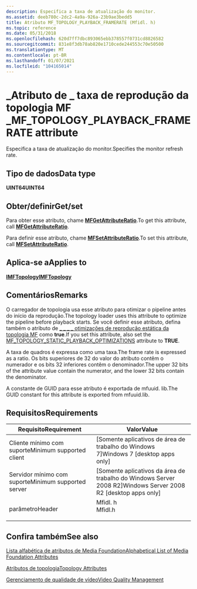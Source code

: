 ```yaml
---
description: Especifica a taxa de atualização do monitor.
ms.assetid: deeb780c-2dc2-4a9a-926a-23b9ae3bedd5
title: Atributo MF_TOPOLOGY_PLAYBACK_FRAMERATE (Mfidl. h)
ms.topic: reference
ms.date: 05/31/2018
ms.openlocfilehash: 620d7ff7dbc893065ebb378557f0731cd8826582
ms.sourcegitcommit: 831e8f3db78ab820e1710cede244553c70e50500
ms.translationtype: MT
ms.contentlocale: pt-BR
ms.lasthandoff: 01/07/2021
ms.locfileid: "104165014"
---
```

# <a name="mf_topology_playback_framerate-attribute"></a><span data-ttu-id="91920-103">\_Atributo de \_ taxa de reprodução da topologia MF \_</span><span class="sxs-lookup"><span data-stu-id="91920-103">MF\_TOPOLOGY\_PLAYBACK\_FRAMERATE attribute</span></span>

<span data-ttu-id="91920-104">Especifica a taxa de atualização do monitor.</span><span class="sxs-lookup"><span data-stu-id="91920-104">Specifies the monitor refresh rate.</span></span>

## <a name="data-type"></a><span data-ttu-id="91920-105">Tipo de dados</span><span class="sxs-lookup"><span data-stu-id="91920-105">Data type</span></span>

<span data-ttu-id="91920-106">**UINT64**</span><span class="sxs-lookup"><span data-stu-id="91920-106">**UINT64**</span></span>

## <a name="getset"></a><span data-ttu-id="91920-107">Obter/definir</span><span class="sxs-lookup"><span data-stu-id="91920-107">Get/set</span></span>

<span data-ttu-id="91920-108">Para obter esse atributo, chame [**MFGetAttributeRatio**](/windows/desktop/api/mfapi/nf-mfapi-mfgetattributeratio).</span><span class="sxs-lookup"><span data-stu-id="91920-108">To get this attribute, call [**MFGetAttributeRatio**](/windows/desktop/api/mfapi/nf-mfapi-mfgetattributeratio).</span></span>

<span data-ttu-id="91920-109">Para definir esse atributo, chame [**MFSetAttributeRatio**](/windows/desktop/api/mfapi/nf-mfapi-mfsetattributeratio).</span><span class="sxs-lookup"><span data-stu-id="91920-109">To set this attribute, call [**MFSetAttributeRatio**](/windows/desktop/api/mfapi/nf-mfapi-mfsetattributeratio).</span></span>

## <a name="applies-to"></a><span data-ttu-id="91920-110">Aplica-se a</span><span class="sxs-lookup"><span data-stu-id="91920-110">Applies to</span></span>

[<span data-ttu-id="91920-111">**IMFTopology**</span><span class="sxs-lookup"><span data-stu-id="91920-111">**IMFTopology**</span></span>](/windows/desktop/api/mfidl/nn-mfidl-imftopology)

## <a name="remarks"></a><span data-ttu-id="91920-112">Comentários</span><span class="sxs-lookup"><span data-stu-id="91920-112">Remarks</span></span>

<span data-ttu-id="91920-113">O carregador de topologia usa esse atributo para otimizar o pipeline antes do início da reprodução.</span><span class="sxs-lookup"><span data-stu-id="91920-113">The topology loader uses this attribute to optimize the pipeline before playback starts.</span></span> <span data-ttu-id="91920-114">Se você definir esse atributo, defina também o atributo de [ \_ \_ \_ \_ otimizações de reprodução estática da topologia MF](mf-topology-static-playback-optimizations.md) como **true**.</span><span class="sxs-lookup"><span data-stu-id="91920-114">If you set this attribute, also set the [MF\_TOPOLOGY\_STATIC\_PLAYBACK\_OPTIMIZATIONS](mf-topology-static-playback-optimizations.md) attribute to **TRUE**.</span></span>

<span data-ttu-id="91920-115">A taxa de quadros é expressa como uma taxa.</span><span class="sxs-lookup"><span data-stu-id="91920-115">The frame rate is expressed as a ratio.</span></span> <span data-ttu-id="91920-116">Os bits superiores de 32 do valor do atributo contêm o numerador e os bits 32 inferiores contêm o denominador.</span><span class="sxs-lookup"><span data-stu-id="91920-116">The upper 32 bits of the attribute value contain the numerator, and the lower 32 bits contain the denominator.</span></span>

<span data-ttu-id="91920-117">A constante de GUID para esse atributo é exportada de mfuuid. lib.</span><span class="sxs-lookup"><span data-stu-id="91920-117">The GUID constant for this attribute is exported from mfuuid.lib.</span></span>

## <a name="requirements"></a><span data-ttu-id="91920-118">Requisitos</span><span class="sxs-lookup"><span data-stu-id="91920-118">Requirements</span></span>



| <span data-ttu-id="91920-119">Requisito</span><span class="sxs-lookup"><span data-stu-id="91920-119">Requirement</span></span> | <span data-ttu-id="91920-120">Valor</span><span class="sxs-lookup"><span data-stu-id="91920-120">Value</span></span> |
|-------------------------------------|------------------------------------------------------------------------------------|
| <span data-ttu-id="91920-121">Cliente mínimo com suporte</span><span class="sxs-lookup"><span data-stu-id="91920-121">Minimum supported client</span></span><br/> | <span data-ttu-id="91920-122">\[Somente aplicativos de área de trabalho do Windows 7\]</span><span class="sxs-lookup"><span data-stu-id="91920-122">Windows 7 \[desktop apps only\]</span></span><br/>                                         |
| <span data-ttu-id="91920-123">Servidor mínimo com suporte</span><span class="sxs-lookup"><span data-stu-id="91920-123">Minimum supported server</span></span><br/> | <span data-ttu-id="91920-124">\[Somente aplicativos da área de trabalho do Windows Server 2008 R2\]</span><span class="sxs-lookup"><span data-stu-id="91920-124">Windows Server 2008 R2 \[desktop apps only\]</span></span><br/>                            |
| <span data-ttu-id="91920-125">parâmetro</span><span class="sxs-lookup"><span data-stu-id="91920-125">Header</span></span><br/>                   | <dl> <span data-ttu-id="91920-126"><dt>Mfidl. h</dt></span><span class="sxs-lookup"><span data-stu-id="91920-126"><dt>Mfidl.h</dt></span></span> </dl> |



## <a name="see-also"></a><span data-ttu-id="91920-127">Confira também</span><span class="sxs-lookup"><span data-stu-id="91920-127">See also</span></span>

<dl> <dt>

[<span data-ttu-id="91920-128">Lista alfabética de atributos de Media Foundation</span><span class="sxs-lookup"><span data-stu-id="91920-128">Alphabetical List of Media Foundation Attributes</span></span>](alphabetical-list-of-media-foundation-attributes.md)
</dt> <dt>

[<span data-ttu-id="91920-129">Atributos de topologia</span><span class="sxs-lookup"><span data-stu-id="91920-129">Topology Attributes</span></span>](topology-attributes.md)
</dt> <dt>

[<span data-ttu-id="91920-130">Gerenciamento de qualidade de vídeo</span><span class="sxs-lookup"><span data-stu-id="91920-130">Video Quality Management</span></span>](video-quality-management.md)
</dt> </dl>

 

 




